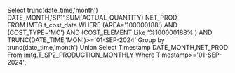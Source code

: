 Select trunc(date_time,'month') DATE_MONTH,'SP1',SUM(ACTUAL_QUANTITY) NET_PROD  
FROM IMTG.t_cost_data WHERE (AREA='100000188') AND (COST_TYPE='MC') AND (COST_ELEMENT Like '%100000188%') 
AND TRUNC(DATE_TIME,'MON')>='01-SEP-2024'
Group by trunc(date_time,'month')
Union
Select Timestamp DATE_MONTH,NET_PROD From
imtg.T_SP2_PRODUCTION_MONTHLY Where Timestamp>='01-SEP-2024';
